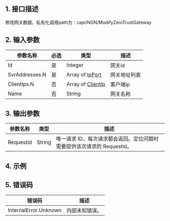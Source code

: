 ## 1. 接口描述




修改网关数据，私有化调用path为：capi/NGN/ModifyZeroTrustGateway

## 2. 输入参数


| 参数名称 | 必选 | 类型 | 描述 |
|---------|---------|---------|---------|
| Id | 是 | Integer | 网关id |
| SvrAddresses.N | 是 | Array of [IpPort](/开放API/云规范接口/版本：2022-06-01/数据结构.md#IpPort) | 网关地址列表 |
| ClientIps.N | 否 | Array of [ClientIp](/开放API/云规范接口/版本：2022-06-01/数据结构.md#ClientIp) | 客户端ip |
| Name | 否 | String | 网关名称 |

## 3. 输出参数

| 参数名称 | 类型 | 描述 |
|---------|---------|---------|
| RequestId | String | 唯一请求 ID，每次请求都会返回。定位问题时需要提供该次请求的 RequestId。|

## 4. 示例












## 5. 错误码


| 错误码 | 描述 |
|---------|---------|
| InternalError.Unknown | 内部未知错误。 |

